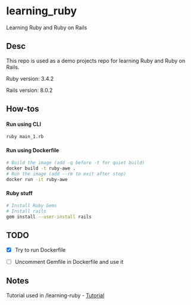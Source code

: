 # learning_ruby
Learning Ruby and Ruby on Rails


## Desc
This repo is used as a demo projects repo for learning Ruby and Ruby on Rails.

Ruby version: 3.4.2

Rails version: 8.0.2


## How-tos

#### Run using CLI
```sh
ruby main_1.rb
```

#### Run using Dockerfile
```sh
# Build the image (add -q before -t for quiet build)
docker build -t ruby-awe .
# Run the image (add --rm to exit after stop)
docker run -it ruby-awe
```

#### Ruby stuff
```sh
# Install Ruby Gems
# Install rails
gem install --user-install rails
```



## TODO
- [x] Try to run Dockerfile
- [ ] Uncomment Gemfile in Dockerfile and use it



## Notes

Tutorial used in /learning-ruby - [Tutorial](https://www.ruby-lang.org/en/documentation/quickstart/)
